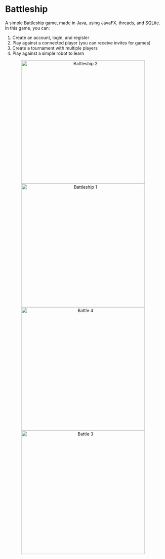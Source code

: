 # Battleship
A simple Battleship game, made in Java, using JavaFX, threads, and SQLite.  
In this game, you can:
1. Create an account, login, and register
2. Play against a connected player (you can receive invites for games)
3. Create a tournament with multiple players
4. Play against a simple robot to learn 

<div align="center">
    <img src="https://github.com/user-attachments/assets/26187e66-ae00-4069-b931-007021a087bf" alt="Battleship 2" width="400"/>
    <img src="https://github.com/user-attachments/assets/6fc708ea-bafe-4429-a72a-ba1bb04fc81a" alt="Battleship 1" width="400"/>
    <img src="https://github.com/user-attachments/assets/eaf9421f-d67e-491c-97e8-5c0ada68ab3f" alt="Battle 4" width="400"/>
    <img src="https://github.com/user-attachments/assets/7db103a4-7bd8-467c-b3e0-1a292dcbd85d" alt="Battle 3" width="400"/>
</div>


